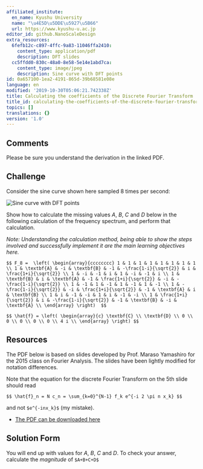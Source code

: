 ```yaml
---
affiliated_institute:
  en_name: Kyushu University
  name: "\u4E5D\u5DDE\u5927\u5B66"
  url: https://www.kyushu-u.ac.jp
editor_id: github.NanoScaleDesign
extra_resources:
  6fefb12c-c897-4ffc-9a83-11046ffa2410:
    content_type: application/pdf
    description: DFT slides
  cc5ffdd0-830c-48a0-8e58-5e14e1abd7ca:
    content_type: image/jpeg
    description: Sine curve with DFT points
id: 0a657100-1ea2-4191-865d-39b68581e08e
language: en
modified: '2019-10-30T05:06:21.742338Z'
title: Calculating the coefficients of the Discrete Fourier Transform
title_id: calculating-the-coefficients-of-the-discrete-fourier-transform
topics: []
translations: {}
version: '1.0'
---
```


## Comments
Please be sure you understand the derivation in the linked PDF.


## Challenge
Consider the sine curve shown here sampled 8 times per second:

![Sine curve with DFT points](/api/v0/teachers/github.NanoScaleDesign/resources/public/cc5ffdd0-830c-48a0-8e58-5e14e1abd7ca.jpeg/cc5ffdd0-830c-48a0-8e58-5e14e1abd7ca.jpeg)


Show how to calculate the missing values *A*, *B*, *C* and *D* below in the following calculation of the frequency spectrum, and perform that calculation.

*Note: Understanding the calculation method, being able to show the steps involved and successfully implement it are the main learning objectives here.*

`$$
    F_8 = 
    \left(
        \begin{array}{cccccccc}
             1 & 1 & 1 & 1 & 1 & 1 & 1 & 1 \\
             1 & \textbf{A} & -i & \textbf{B} & -1 & -\frac{1-i}{\sqrt{2}} & i & \frac{1+i}{\sqrt{2}} \\
             1 & -i & -1 & i & 1 & -i & -1 & i \\
             1 & \textbf{B} & i & \textbf{A} & -1 & \frac{1+i}{\sqrt{2}} & -i & -\frac{1-i}{\sqrt{2}} \\
             1 & -1 & 1 & -1 & 1 & -1 & 1 & -1 \\
             1 & -\frac{1-i}{\sqrt{2}} & -i & \frac{1+i}{\sqrt{2}} & -1 & \textbf{A} & i & \textbf{B} \\
             1 & i & -1 & -i & 1 & i & -1 & -i \\
             1 & \frac{1+i}{\sqrt{2}} & i & -\frac{1-i}{\sqrt{2}} & -1 & \textbf{B} & -i & \textbf{A} \\
        \end{array}
    \right) 
$$`


`$$
    \hat{f} =
    \left(
        \begin{array}{c}
             \textbf{C} \\
             \textbf{D} \\
             0 \\
             0 \\
             0 \\
             0 \\
             0 \\
             4 i \\
        \end{array}
    \right)
$$`




## Resources
The PDF below is based on slides developed by Prof. Maraso Yamashiro for the 2015 class on Fourier Analysis. The slides have been lightly modified for notation differences.

Note that the equation for the discrete Fourier Transform on the 5th slide should read

`$$ \hat{f}_n = N c_n = \sum_{k=0}^{N-1} f_k e^{-i 2 \pi n x_k} $$`

and not `$e^{-inx_k}$` (my mistake).

- [The PDF can be downloaded here](/api/v0/teachers/github.NanoScaleDesign/resources/public/6fefb12c-c897-4ffc-9a83-11046ffa2410.pdf/6fefb12c-c897-4ffc-9a83-11046ffa2410.pdf)



## Solution Form
You will end up with values for *A*, *B*, *C* and *D*.
To check your answer, calculate the *magnitude* of `$A+B+C+D$`
